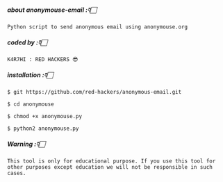 ##### about anonymouse-email :👇🏻
```
Python script to send anonymous email using anonymouse.org
```
##### coded by :👇🏻
```
K4R7HI : RED HACKERS 😎
```

##### installation :👇🏻

```
$ git https://github.com/red-hackers/anonymous-email.git
```
```
$ cd anonymouse
```
```
$ chmod +x anonymouse.py
```
```
$ python2 anonymouse.py
```
 
 
 
##### Warning :👇🏻
```
This tool is only for educational purpose. If you use this tool for other purposes except education we will not be responsible in such cases.

```
